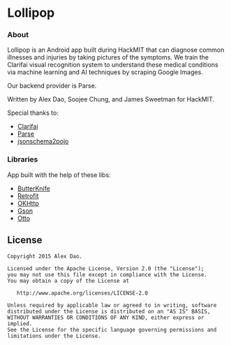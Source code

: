 Lollipop 
==========

### About
Lollipop is an Android app built during HackMIT that can diagnose common illnesses and injuries by taking pictures of the symptoms. We train the Clarifai visual recognition system to understand these medical conditions via machine learning and AI techniques by scraping Google Images.

Our backend provider is Parse.

Written by Alex Dao, Soojee Chung, and James Sweetman for HackMIT. 

Special thanks to:
* [Clarifai](https://developer.clarifai.com/docs/)
* [Parse](https://www.parse.com/)
* [jsonschema2pojo](http://www.jsonschema2pojo.org/)

### Libraries
App built with the help of these libs:
* [ButterKnife](http://jakewharton.github.io/butterknife/)
* [Retrofit](http://square.github.io/retrofit/)
* [OKHttp](http://square.github.io/okhttp/)
* [Gson](https://github.com/google/gson)
* [Otto](http://square.github.io/otto/)

License
--------

    Copyright 2015 Alex Dao.

    Licensed under the Apache License, Version 2.0 (the "License");
    you may not use this file except in compliance with the License.
    You may obtain a copy of the License at

       http://www.apache.org/licenses/LICENSE-2.0

    Unless required by applicable law or agreed to in writing, software
    distributed under the License is distributed on an "AS IS" BASIS,
    WITHOUT WARRANTIES OR CONDITIONS OF ANY KIND, either express or implied.
    See the License for the specific language governing permissions and
    limitations under the License.